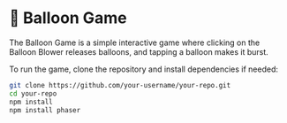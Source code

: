 # 🎈 Balloon Game  

The Balloon Game is a simple interactive game where clicking on the Balloon Blower releases balloons, and tapping a balloon makes it burst.  

To run the game, clone the repository and install dependencies if needed:  

```sh
git clone https://github.com/your-username/your-repo.git
cd your-repo
npm install
npm install phaser

